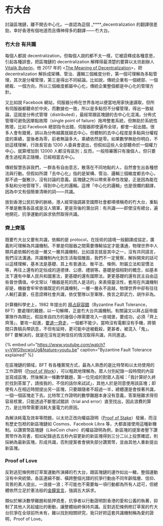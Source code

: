# 冇大台

討論區塊鏈，離不開去中心化。一直認為這個 _****_decentralization 的翻譯很差勁，幸好香港有個地道而且傳神得多的翻譯 —— 冇大台。

### 冇大台 有共識

每個人都說 decentralization，但每個人說的都不太一樣，它被詮釋成各種意思，引起各種誤會。把區塊鏈的 decentralization 解釋得最清楚的要算以太坊創辦人 [Vitalik Buterin](https://en.wikipedia.org/wiki/Vitalik_Buterin)，他 2017 年的 &lt;[The Meaning of Decentralization](https://medium.com/@VitalikButerin/the-meaning-of-decentralization-a0c92b76a274)&gt;，把 decentralization 解拆成架構、管治、邏輯三個維度分析，第一個可理解為多點管理，其次是分權管理，第三是得出不同結論。比如說，傳統企業有一個總部、一個總裁、一個方向，所以三個維度都屬中心化，傳統企業整個都是中心化的管理方針。

又比如說 Facebook 網站，伺服器分佈在世界各地以便當地用家快速讀取，但所有伺服器都聽命於中央，而數據也一致，所以是多點但不分權管理，得出一致結論，這就是分佈式管理（distributed），最經常跟區塊鏈的去中心化混淆。分佈式管理可避免因單點故障（single point of failure）拖垮整套系統，但無助於系統性敗壞，比如 Facebook 總部指令出錯，伺服器即使遍布全球，都會一起出錯。很多人會有錯覺，誤以為分佈越廣就越去中心，但體制的去中心程度是多點與分權程度的乘績，當後者為零，前者無論多大，乘績依然是零。如果數學無助你明白，不妨這樣理解，行政長官由 1200 人委員會選出，但假如這些人全部聽命於一個權力中心，就算增加到 12000 人都沒有區別；反而，一般陪審團只有幾個人，但只要產生過程真正隨機，已經相當去中心。

傳統智慧告訴我們，一群各有自由意志，散落在不同地點的人，自然會生出各種想法與行動。但假如所謂「去中心化」指的是架構、管治、邏輯三個維度都去中心，那不過一盤散沙，沒有討論的意義。區塊鏈之所以帶來革命性改變，正是因為能在多點和分地管理下，得到中心化的邏輯。這裡「中心化的邏輯」也是很爛的翻譯，因為中文有個簡單清晰的詞——共識。

放到香港公民抗爭的脈絡，港人經常強調甚至國際社會都嘖嘖稱奇的冇大台，重點不單是散落各區或是沒人領軍，更是背後的潛台詞：有共識——即使沒有總台，遍地開花，抗爭運動的訴求依然取得共識。

### 齊上齊落

既要冇大台又要有共識，依賴的是 protocol，在技術的語境一般翻譯成協定，廣義則可理解為共識機制。不單是伺服器之間需要傳輸協定才能溝通，物理世界中人類共處依賴的也是一層又一層共識機制，比如語言就是其中之一，沒有共同語言，我們沒法溝通。共識機制內化到生活每個層面，我們不一定覺察，解拆開來的話可以這樣理解，基本法是基礎、其上有普通法、衡平法、條例、附屬立法和習慣法等，再往上還有約定俗成的道德律、公德、禮貌等。基礎是個相對的概念，如基本法下還有中華人民共和國憲法，更基礎的還有國際法，更更基礎的還有民主自由這些普世價值。中文常以「機器是死的而人是活的」來表揚靈活性，套用在共識機制卻是，機器會牢牢依循既定的共識機制，一層一層永不逾越，物理世界中卻有往往人輸打贏要，任意詮釋社會共識，依仗警隊以至軍隊，換言之即武力，胡作非為。

計算機科學史上，1982 年提出的 [拜占庭容錯](https://youtu.be/VWG9xcwjxUg)（Byzantine Fault Tolerance，BFT）要處理的難題，以一句解釋，正是冇大台共識機制。有關論文以拜占庭帝國軍隊作為類比，假設來自四方的幾個小隊需要攻入一座城堡，要成功，必須「齊上齊落」，要攻一起進，[要退一齊走](https://thestandnews.com/politics/%E4%BD%94%E9%A0%98%E7%AB%8B%E6%B3%95%E6%9C%83-%E5%A0%85%E6%8C%81-%E4%B8%80%E9%BD%8A%E8%B5%B0-%E6%95%B8%E5%8D%81%E7%A4%BA%E5%A8%81%E8%80%85%E5%86%92%E6%B8%85%E5%A0%B4%E6%AD%BB%E7%B7%9A-%E9%87%8D%E8%BF%94%E6%9C%83%E8%AD%B0%E5%BB%B3%E5%8B%B8%E9%9B%A2%E7%95%99%E5%AE%88%E8%80%85/)，一個都不能少。當時沒有電郵沒有手機，將領間只靠騎兵帶訊息，不但有延時，更可能中途被截殺，更甚者，被混入「鬼」。BFT 要解決的，就是在沒有足夠信任的情況取得共識，共同進退。

{% embed url="https://www.youtube.com/watch?v=VWG9xcwjxUg&feature=youtu.be" caption="Byzantine Fault Tolerance explained" %}

在區塊鏈的領域，BFT 有各種實現方式，最為人熟悉的是比特幣和以太坊使用的工作證明（[Proof of Work](https://en.wikipedia.org/wiki/Proof_of_work)），可以粗疏地理解為，眾人分別紀錄一段時間的內容並寫成區塊，然後解決一條數學難題，第一位完成的對眾人高喊：「我計算好久終於找到答案了，請按我的，不信的話你來試試」，其他人於是同意使用該區塊；即使有人在相近時間提出另一區塊，只要跟隨者不超過一半，總體還是會按著共識，一個一個區塊走下去。比特幣工作證明的數學難題本身沒有意義，答案極難求得但容易核實，只能透過不斷嘗試錯誤（trial and error）直至找出，因此浪費的算力，是比特幣需要消耗大量電力的原因。

為解決耗電及效率等問題，以太坊正改向權益證明（[Proof of Stake](https://en.wikipedia.org/wiki/Proof_of_stake)）發展，而沒有歷史包袱的新區塊鏈如 Cosmos、Facebook Libra 等，大都直接使用這種新機制。以讚賞幣區塊鏈（LikeCoin chain）的權益證明為例，新區塊的提案者壓下讚賞幣作為背書，假如紀錄過去五秒內容更新的新區塊得到三分二以上投票確認，則採納為最新區塊，形成共識，否則提案者會損失部分讚賞幣，並由其他人重新提出新區塊。

### Proof of Love

反對逃犯條例修訂草案運動所演繹的冇大台，跟區塊鏈的運作如出一轍，整個運動沒有中央統領，各區連綿不斷、橫跨整個光譜的抗爭行動由不同年齡階層、信仰、背景的素人提出，一浪接一浪；不可能也不需要每一項行動都為所有人認可，但總體依然立足於憲法般的[金鐘宣言](https://www.inmediahk.net/node/1065302)，強調五大訴求。

類似於解決數學難題和抵押資產，抗爭者以行動證明對香港的愛和公義的執著，抑制了其他人另起爐灶的衝動，讓整體始終保持共識。反對逃犯條例修訂草案的冇大台抗爭在全球前所未有，難以找到相關研究，我只好把這套共識機制稱為愛的證明，Proof of Love。

#### 

